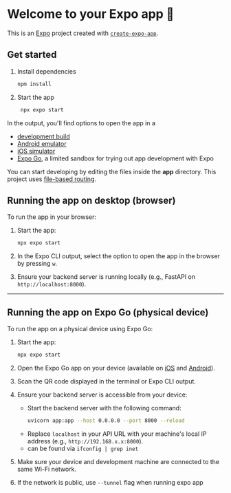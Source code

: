 # Welcome to your Expo app 👋

This is an [Expo](https://expo.dev) project created with [`create-expo-app`](https://www.npmjs.com/package/create-expo-app).

## Get started

1. Install dependencies

   ```bash
   npm install
   ```

2. Start the app

   ```bash
    npx expo start
   ```

In the output, you'll find options to open the app in a

- [development build](https://docs.expo.dev/develop/development-builds/introduction/)
- [Android emulator](https://docs.expo.dev/workflow/android-studio-emulator/)
- [iOS simulator](https://docs.expo.dev/workflow/ios-simulator/)
- [Expo Go](https://expo.dev/go), a limited sandbox for trying out app development with Expo

You can start developing by editing the files inside the **app** directory. This project uses [file-based routing](https://docs.expo.dev/router/introduction).


## Running the app on desktop (browser)

To run the app in your browser:

1. Start the app:
   ```bash
   npx expo start
   ```

2. In the Expo CLI output, select the option to open the app in the browser by pressing `w`.

3. Ensure your backend server is running locally (e.g., FastAPI on `http://localhost:8000`).

---

## Running the app on Expo Go (physical device)

To run the app on a physical device using Expo Go:

1. Start the app:
   ```bash
   npx expo start
   ```

2. Open the Expo Go app on your device (available on [iOS](https://apps.apple.com/app/expo-go/id982107779) and [Android](https://play.google.com/store/apps/details?id=host.exp.exponent)).

3. Scan the QR code displayed in the terminal or Expo CLI output.

4. Ensure your backend server is accessible from your device:
   - Start the backend server with the following command:
     ```bash
     uvicorn app:app --host 0.0.0.0 --port 8000 --reload
     ```
   - Replace `localhost` in your API URL with your machine's local IP address (e.g., `http://192.168.x.x:8000`).
   - can be found via `ifconfig | grep inet`

5. Make sure your device and development machine are connected to the same Wi-Fi network.
6. If the network is public, use `--tunnel` flag when running expo app